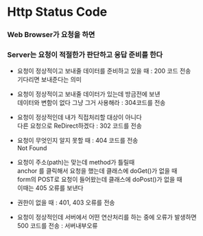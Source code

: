 # Http Status Code

### Web Browser가 요청을 하면

### Server는 요청이 적절한가 판단하고 응답 준비를 한다

* 요청이 정상적이고 보내줄 데이터를 준비하고 있을 때 : 200 코드 전송  
기다리면 보내준다는 의미

* 요청이 정상적이고 보내줄 데이터가 있는데 방금전에 보낸  
데이터와 변함이 없다 그냥 그거 사용해라 : 304코드를 전송 

* 요청이 정상적인데 내가 직접처리할 대상이 아니다  
다른 요청으로 ReDirect하겠다 : 302  코드를 전송

* 요청이 무엇인지 알지 못할 때 : 404 코드를 전송  
Not Found

* 요청이 주소(path)는 맞는데 method가 틀릴때  
anchor 를 클릭해서 요청을 했는데 클래스에 doGet()가 없을 때  
form의 POST로 요청이 들어왔는데 클래스에 doPost()가 없을 때  
이때는 405 오류를 보낸다

* 권한이 없을 때 : 401, 403 오류를 전송

* 요청이 정상적인데 서버에서 어떤 연산처리를 하는 중에 오류가 발생하면  
500 코드를 전송 : 서버내부오류

